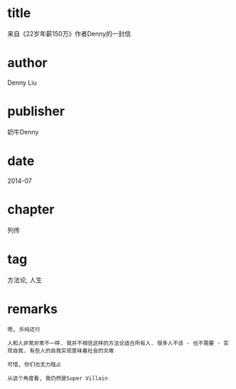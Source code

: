 # title
来自《22岁年薪150万》作者Denny的一封信

# author
Denny Liu

# publisher
奶牛Denny

# date
2014-07

# chapter
列传

# tag
方法论, 人生

# remarks
`嗯, 乐纯还行`

`人和人非常非常不一样. 我并不相信这样的方法论适合所有人. 很多人不该 - 也不需要 - 实现自我. 有些人的自我实现意味着社会的灾难`

`可惜, 你们也无力阻止`

`从这个角度看, 我仍然是Super Villain`